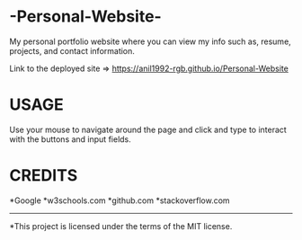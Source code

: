 -Personal-Website-
=

My personal portfolio website where you can view my info such as, resume, projects, and contact information.

Link to the deployed site =>  https://anil1992-rgb.github.io/Personal-Website


USAGE
=
Use your mouse to navigate around the page and click and type to interact with the buttons and input fields.


CREDITS
=
*Google 
*w3schools.com
*github.com
*stackoverflow.com

-----------------------------------------------------------------

*This project is licensed under the terms of the MIT license.

